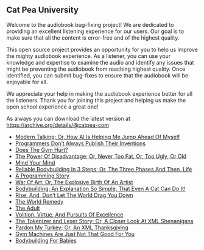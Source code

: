 Cat Pea University
---

Welcome to the audiobook bug-fixing project! We are dedicated to providing an excellent listening experience for our users. Our goal is to make sure that all the content is error-free and of the highest quality.

This open source project provides an opportunity for you to help us improve the mighty audiobook experience. As a listener, you can use your knowledge and expertise to examine the audio and identify any issues that might be preventing the audiobook from reaching highest quality. Once identified, you can submit bug-fixes to ensure that the audiobook will be enjoyable for all.

We appreciate your help in making the audiobook experience better for all the listeners. Thank you for joining this project and helping us make the open school experience a great one!

As always you can download the latest version at https://archive.org/details/@catpea-com

- [Modern Talking; Or, How AI Is Helping Me Jump Ahead Of Myself](docs/poem-1747.mp3)
- [Programmers Don’t Always Publish Their Inventions](docs/poem-1746.mp3)
- [Does The Gym Hurt?](docs/poem-1745.mp3)
- [The Power Of Disadvantage; Or, Never Too Fat, Or, Too Ugly, Or Old](docs/poem-1744.mp3)
- [Mind Your Mind](docs/poem-1743.mp3)
- [Reliable Bodybuilding In 3 Steps; Or, The Three Phases And Then, Life](docs/poem-1742.mp3)
- [A Programming Story](docs/poem-1741.mp3)
- [War Of Art; Or, The Explosive Birth Of An Artist](docs/poem-1740.mp3)
- [Bodybuilding: An Explanation So Simple, That Even A Cat Can Do It!](docs/poem-1739.mp3)
- [Rise; And, Don’t Let The World Drag You Down](docs/poem-1738.mp3)
- [The World Remedy](docs/poem-1737.mp3)
- [The Adult](docs/poem-1736.mp3)
- [Volition, Virtue, And Pursuits Of Excellence](docs/poem-1735.mp3)
- [The Tokenizer and Lexer Story; Or, A Closer Look At XML Shenanigans](docs/poem-1734.mp3)
- [Pardon My Turkey; Or, An XML Thanksgiving](docs/poem-1733.mp3)
- [Gym Machines Are Just Not That Good For You](docs/poem-1732.mp3)
- [Bodybuilding For Babies](docs/poem-1731.mp3)

